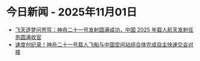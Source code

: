 # 今日新闻 - 2025年11月01日
- [飞天逐梦问苍穹：神舟二十一号发射圆满成功，中国 2025 年载人航天发射任务圆满收官](https://www.ithome.com/0/894/010.htm)
- [速度创纪录！神舟二十一号载人飞船与中国空间站组合体完成自主快速交会对接](https://www.ithome.com/0/894/011.htm)
